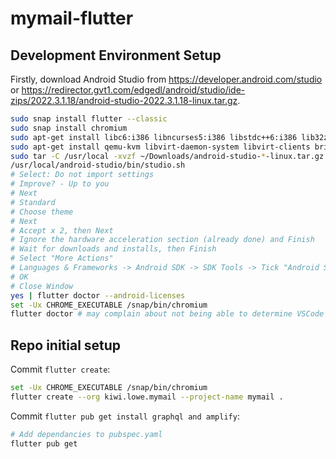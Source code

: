# mymail-flutter

## Development Environment Setup

Firstly, download Android Studio from <https://developer.android.com/studio> or
<https://redirector.gvt1.com/edgedl/android/studio/ide-zips/2022.3.1.18/android-studio-2022.3.1.18-linux.tar.gz>.

```bash
sudo snap install flutter --classic
sudo snap install chromium
sudo apt-get install libc6:i386 libncurses5:i386 libstdc++6:i386 lib32z1 libbz2-1.0:i386
sudo apt-get install qemu-kvm libvirt-daemon-system libvirt-clients bridge-utils
sudo tar -C /usr/local -xvzf ~/Downloads/android-studio-*-linux.tar.gz
/usr/local/android-studio/bin/studio.sh
# Select: Do not import settings
# Improve? - Up to you
# Next
# Standard
# Choose theme
# Next
# Accept x 2, then Next
# Ignore the hardware acceleration section (already done) and Finish
# Wait for downloads and installs, then Finish
# Select "More Actions"
# Languages & Frameworks -> Android SDK -> SDK Tools -> Tick "Android SDK Command-line Tools (latest)" -> Apply -> OK & Finish
# OK
# Close Window
yes | flutter doctor --android-licenses
set -Ux CHROME_EXECUTABLE /snap/bin/chromium 
flutter doctor # may complain about not being able to determine VSCode Version
```

## Repo initial setup

Commit `flutter create`:

```bash
set -Ux CHROME_EXECUTABLE /snap/bin/chromium 
flutter create --org kiwi.lowe.mymail --project-name mymail .
```

Commit `flutter pub get install graphql and amplify`:

```bash
# Add dependancies to pubspec.yaml
flutter pub get
```
